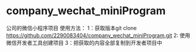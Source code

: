 # company_wechat_miniProgram
公司的微信小程序项目
使用方法：
1：获取版本git clone https://github.com/2290083404/company_wechat_miniProgram.git
2: 使用微信开发者工具创建项目
3：把获取的内容全部复制到开发者项目中
